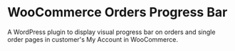 # WooCommerce Orders Progress Bar
A WordPress plugin to display visual progress bar on orders and single order pages in customer's My Account in WooCommerce.
